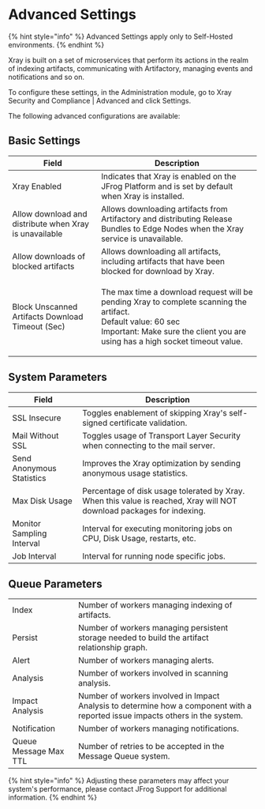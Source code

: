 # Advanced Settings

{% hint style="info" %}
Advanced Settings apply only to Self-Hosted environments.
{% endhint %}

Xray is built on a set of microservices that perform its actions in the realm of indexing artifacts, communicating with Artifactory, managing events and notifications and so on.

To configure these settings, in the Administration module, go to Xray Security and Compliance | Advanced and click Settings.

The following advanced configurations are available:

## Basic Settings

| Field                                                  | Description                                                                                                                                                                                                |
| ------------------------------------------------------ | ---------------------------------------------------------------------------------------------------------------------------------------------------------------------------------------------------------- |
| Xray Enabled                                           | Indicates that Xray is enabled on the JFrog Platform and is set by default when Xray is installed.                                                                                                         |
| Allow download and distribute when Xray is unavailable | Allows downloading artifacts from Artifactory and distributing Release Bundles to Edge Nodes when the Xray service is unavailable.                                                                         |
| Allow downloads of blocked artifacts                   | Allows downloading all artifacts, including artifacts that have been blocked for download by Xray.                                                                                                         |
| Block Unscanned Artifacts Download Timeout (Sec)       | <p>The max time a download request will be pending Xray to complete scanning the artifact. <br>Default value: 60 sec<br>Important: Make sure the client you are using has a high socket timeout value.</p> |

## System Parameters

| Field                     | Description                                                                                                           |
| ------------------------- | --------------------------------------------------------------------------------------------------------------------- |
| SSL Insecure              | Toggles enablement of skipping Xray's self-signed certificate validation.                                             |
| Mail Without SSL          | Toggles usage of Transport Layer Security when connecting to the mail server.                                         |
| Send Anonymous Statistics | Improves the Xray optimization by sending anonymous usage statistics.                                                 |
| Max Disk Usage            | Percentage of disk usage tolerated by Xray. When this value is reached, Xray will NOT download packages for indexing. |
| Monitor Sampling Interval | Interval for executing monitoring jobs on CPU, Disk Usage, restarts, etc.                                             |
| Job Interval              | Interval for running node specific jobs.                                                                              |

## Queue Parameters

|                       |                                                                                                                                |
| --------------------- | ------------------------------------------------------------------------------------------------------------------------------ |
| Index                 | Number of workers managing indexing of artifacts.                                                                              |
| Persist               | Number of workers managing persistent storage needed to build the artifact relationship graph.                                 |
| Alert                 | Number of workers managing alerts.                                                                                             |
| Analysis              | Number of workers involved in scanning analysis.                                                                               |
| Impact Analysis       | Number of workers involved in Impact Analysis to determine how a component with a reported issue impacts others in the system. |
| Notification          | Number of workers managing notifications.                                                                                      |
| Queue Message Max TTL | Number of retries to be accepted in the Message Queue system.                                                                  |

{% hint style="info" %}
Adjusting these parameters may affect your system's performance, please contact JFrog Support for additional information.
{% endhint %}
